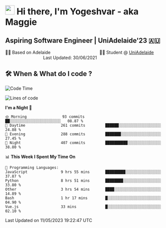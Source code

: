 <h1><img src="https://emojis.slackmojis.com/emojis/images/1531849430/4246/blob-sunglasses.gif?1531849430" width="30"/> Hi there, I'm Yogeshvar - aka Maggie</h1>

## Aspiring Software Engineer | UniAdelaide'23 🇦🇺  
🏂🏻  Based on Adelaide &nbsp;&nbsp;&nbsp;&nbsp;&nbsp;&nbsp;&nbsp;&nbsp;&nbsp;&nbsp;&nbsp;&nbsp;&nbsp;&nbsp;&nbsp;&nbsp;&nbsp;&nbsp;&nbsp;&nbsp;&nbsp;&nbsp;&nbsp;&nbsp;&nbsp;&nbsp;&nbsp;&nbsp;&nbsp;&nbsp;&nbsp;&nbsp;&nbsp;&nbsp;&nbsp;&nbsp;&nbsp;&nbsp;&nbsp;👨‍💻 Student @ [UniAdelaide](https://www.adelaide.edu.au)   &nbsp;&nbsp;&nbsp;&nbsp;&nbsp;&nbsp;&nbsp;&nbsp;&nbsp;&nbsp;&nbsp;&nbsp;&nbsp;&nbsp;&nbsp;&nbsp;&nbsp;&nbsp;&nbsp;&nbsp;&nbsp;&nbsp;&nbsp;&nbsp;&nbsp;&nbsp;&nbsp;&nbsp;&nbsp;&nbsp;&nbsp;Last Updated: 30/06/2021

## 🛠 When & What do I code ?  

<!--START_SECTION:waka-->
![Code Time](http://img.shields.io/badge/Code%20Time-2%2C154%20hrs%2015%20mins-blue)

![Lines of code](https://img.shields.io/badge/From%20Hello%20World%20I%27ve%20Written-3.6%20million%20lines%20of%20code-blue)

**I'm a Night 🦉** 

```text
🌞 Morning                93 commits          ██░░░░░░░░░░░░░░░░░░░░░░░   08.87 % 
🌆 Daytime                261 commits         ██████░░░░░░░░░░░░░░░░░░░   24.88 % 
🌃 Evening                288 commits         ███████░░░░░░░░░░░░░░░░░░   27.45 % 
🌙 Night                  407 commits         ██████████░░░░░░░░░░░░░░░   38.80 % 
```


📊 **This Week I Spent My Time On** 

```text
💬 Programming Languages: 
JavaScript               9 hrs 55 mins       █████████░░░░░░░░░░░░░░░░   37.87 % 
Python                   8 hrs 51 mins       ████████░░░░░░░░░░░░░░░░░   33.80 % 
Other                    3 hrs 54 mins       ████░░░░░░░░░░░░░░░░░░░░░   14.89 % 
Bash                     1 hr 17 mins        █░░░░░░░░░░░░░░░░░░░░░░░░   04.90 % 
Vue.js                   33 mins             █░░░░░░░░░░░░░░░░░░░░░░░░   02.10 % 
```


 Last Updated on 11/05/2023 19:22:47 UTC
<!--END_SECTION:waka-->

